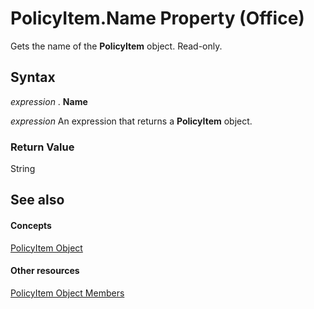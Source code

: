 
# PolicyItem.Name Property (Office)

Gets the name of the  **PolicyItem** object. Read-only.


## Syntax

 _expression_ . **Name**

 _expression_ An expression that returns a **PolicyItem** object.


### Return Value

String


## See also


#### Concepts


[PolicyItem Object](aced7bdc-8ef7-2621-f188-f3c1d44ab6dc.md)
#### Other resources


[PolicyItem Object Members](a2e43e08-64bb-f052-78a2-0618e2df46fc.md)
